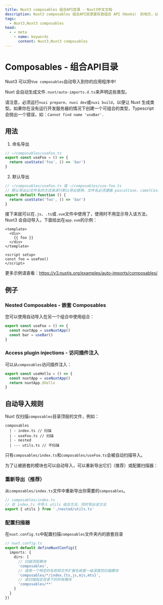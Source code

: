 ```yaml
---
title: Nuxt3 composables 组合API目录 - Nuxt3中文文档
description: Nuxt3 composables 组合API目录是存放组合 API（Hooks） 的地方，以自动导入的方式将 Vue composables 导入到你的应用程序中!
tags: 
  - Nuxt3,Nuxt3 composables
head:
  - - meta
    - name: keywords
      content: Nuxt3,Nuxt3 composables
---
```


# Composables - 组合API目录

Nuxt3 可以将`Vue composables`自动导入到你的应用程序中!

Nuxt 会自动生成文件`.nuxt/auto-imports.d.ts`来声明这些类型。

请注意，必须运行`nuxi prepare`、`nuxi dev`或`nuxi build`，以便让 Nuxt 生成类型。如果你在没有运行开发服务器的情况下创建一个可组合的类型，Typescript 会抛出一个错误，如：`Cannot find name 'useBar'.`

## 用法

1. 命名导出

```ts
// ~/composables/useFoo.ts
export const useFoo = () => {
  return useState('foo', () => 'bar')
}
```

2. 默认导出

```ts
// ~/composables/useFoo.ts 或 ~/composables/use-foo.ts
// 默认导出以文件名的方式来进行默认导出使用，文件名必须遵循 pascalCase、camelCase 规范
export default function () {
  return useState('foo', () => 'bar')
}
```

接下来就可以在`.js`、`.ts`或`.vue`文件中使用了，使用时不用显示导入该方法， Nuxt3 会自动导入，下面给出在`app.vue`的示例：

```vue
<template>
  <div>
    {{ foo }}
  </div>
</template>

<script setup>
const foo = useFoo()
</script>
```

更多示例请查看：https://v3.nuxtjs.org/examples/auto-imports/composables/

## 例子

### Nested Composables - 嵌套 Composables

您可以使用自动导入在另一个组合中使用组合：

```ts
export const useFoo = () => {
  const nuxtApp = useNuxtApp()
  const bar = useBar()
}
```

### Access plugin injections - 访问插件注入

可以从`composables`访问插件注入：

```ts
export const useHello = () => {
  const nuxtApp = useNuxtApp()
  return nuxtApp.$hello
}
```

## 自动导入规则

Nuxt 仅扫描`composables`目录顶层的文件，例如：

```
composables
  | - index.ts // 扫描
  | - useFoo.ts // 扫描
  | - nested
  | --- utils.ts // 不扫描
```

只有`composables/index.ts`和`composables/useFoo.ts`会被自动扫描导入。

为了让被嵌套的模块也可以自动导入，可以重新导出它们（推荐）或配置扫描器：

### 重新导出（推荐）

从`composables/index.ts`文件中重新导出你需要的`composables`。

```ts
// composables/index.ts
// 在 index.ts 中导入 utils 组合方法，同时导出该方法
export { utils } from './nested/utils.ts'
```

### 配置扫描器

在`nuxt.config.ts`中配置扫描`composables`文件夹内的嵌套目录

```ts
// nuxt.config.ts
export default defineNuxtConfig({
  imports: {
    dirs: [
      // 扫描顶层模块
      'composables',
      // 或用一个特定的名称和文件扩展名嵌套一级深度的扫描模块
      'composables/*/index.{ts,js,mjs,mts}',
      // 或扫描指定目录下的所有模块
      'composables/**'
    ]
  }
})
```